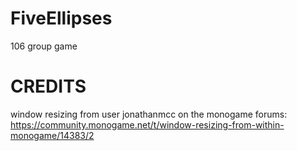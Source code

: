# FiveEllipses
106 group game

# CREDITS
window resizing from user jonathanmcc on the monogame forums:
https://community.monogame.net/t/window-resizing-from-within-monogame/14383/2

